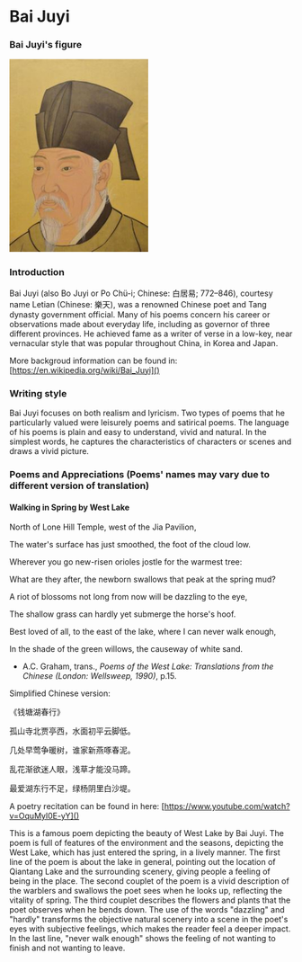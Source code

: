 # Bai Juyi

### Bai Juyi's figure

![](baijy.jpg)

### Introduction

Bai Juyi (also Bo Juyi or Po Chü-i; Chinese: 白居易; 772–846), courtesy name Letian (Chinese: 樂天), was a renowned Chinese poet and Tang dynasty government official. Many of his poems concern his career or observations made about everyday life, including as governor of three different provinces. He achieved fame as a writer of verse in a low-key, near vernacular style that was popular throughout China, in Korea and Japan. 

More backgroud information can be found in: [https://en.wikipedia.org/wiki/Bai_Juyi]()

### Writing style

Bai Juyi focuses on both realism and lyricism. Two types of poems that he particularly valued were leisurely poems and satirical poems. The language of his poems is plain and easy to understand, vivid and natural. In the simplest words, he captures the characteristics of characters or scenes and draws a vivid picture.


### Poems and Appreciations (Poems' names may vary due to different version of translation)

#### Walking in Spring by West Lake

North of Lone Hill Temple, west of the Jia Pavilion,

The water's surface has just smoothed, the foot of the cloud low.

Wherever you go new-risen orioles jostle for the warmest tree:

What are they after, the newborn swallows that peak at the spring mud?

A riot of blossoms not long from now will be dazzling to the eye,

The shallow grass can hardly yet submerge the horse's hoof.

Best loved of all, to the east of the lake, where I can never walk enough,

In the shade of the green willows, the causeway of white sand.


- A.C. Graham, trans., *Poems of the West Lake: Translations from the Chinese (London: Wellsweep, 1990)*, p.15.

Simplified Chinese version:

《钱塘湖春行》

孤山寺北贾亭西，水面初平云脚低。

几处早莺争暖树，谁家新燕啄春泥。

乱花渐欲迷人眼，浅草才能没马蹄。

最爱湖东行不足，绿杨阴里白沙堤。


A poetry recitation can be found in here: [https://www.youtube.com/watch?v=OquMyl0E-yY]()


This is a famous poem depicting the beauty of West Lake by Bai Juyi. The poem is full of features of the environment and the seasons, depicting the West Lake, which has just entered the spring, in a lively manner. The first line of the poem is about the lake in general, pointing out the location of Qiantang Lake and the surrounding scenery, giving people a feeling of being in the place. The second couplet of the poem is a vivid description of the warblers and swallows the poet sees when he looks up, reflecting the vitality of spring. The third couplet describes the flowers and plants that the poet observes when he bends down. The use of the words "dazzling" and "hardly" transforms the objective natural scenery into a scene in the poet's eyes with subjective feelings, which makes the reader feel a deeper impact. In the last line, "never walk enough" shows the feeling of not wanting to finish and not wanting to leave.
